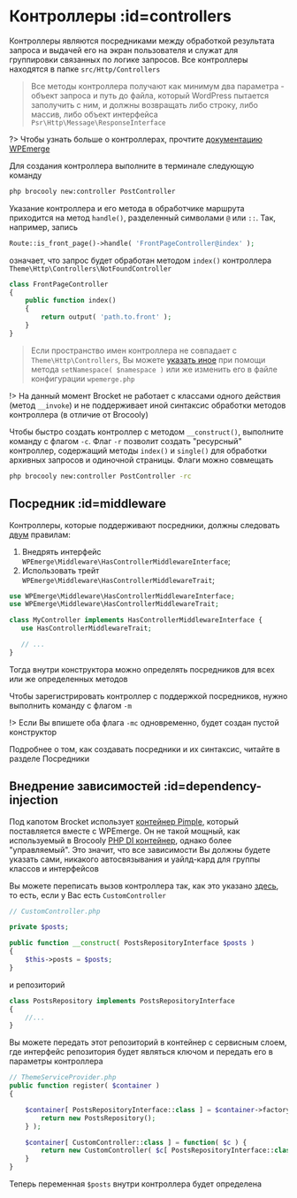 # Контроллеры :id=controllers

Контроллеры являются посредниками между обработкой результата запроса и выдачей его на экран пользователя и служат для группировки связанных по логике запросов. Все контроллеры находятся в папке `src/Http/Controllers`

> Все методы контроллера получают как минимум два параметра - объект запроса и путь до файла, который WordPress пытается заполучить с ним, и должны возвращать либо строку, либо массив, либо объект интерфейса `Psr\Http\Message\ResponseInterface`

?> Чтобы узнать больше о контроллерах, прочтите [документацию WPEmerge](https://docs.wpemerge.com/#/framework/routing/controllers)

Для создания контроллера выполните в терминале следующую команду

```sh
php brocooly new:controller PostController
```

Указание контроллера и его метода в обработчике маршрута приходится на метод `handle()`, разделенный символами `@` или `::`. Так, например, запись

```php
Route::is_front_page()->handle( 'FrontPageController@index' );
```

означает, что запрос будет обработан методом `index()` контроллера `Theme\Http\Controllers\NotFoundController`

```php
class FrontPageController
{
    public function index()
    {
        return output( 'path.to.front' );
    }
}
```

> Если пространство имен контроллера не совпадает с `Theme\Http\Controllers`, Вы можете [указать иное](https://docs.wpemerge.com/#/framework/routing/defining-routes?id=namespace) при помощи метода `setNamespace( $namespace )` или же изменить его в файле конфигурации `wpemerge.php`

!> На данный момент Brocket не работает с классами одного действия (метод `__invoke`) и не поддерживает иной синтаксис обработки методов контроллера (в отличие от Brocooly)

Чтобы быстро создать контроллер с методом `__construct()`, выполните команду с флагом `-c`. Флаг `-r` позволит создать "ресурсный" контроллер, содержащий методы `index()` и `single()` для обработки архивных запросов и одиночной страницы. Флаги можно совмещать

```sh
php brocooly new:controller PostController -rc
```

## Посредник :id=middleware

Контроллеры, которые поддерживают посредники, должны следовать [двум](https://docs.wpemerge.com/#/framework/routing/middleware?id=controller-middleware) правилам:

1. Внедрять интерфейс `WPEmerge\Middleware\HasControllerMiddlewareInterface`;
2. Использовать трейт `WPEmerge\Middleware\HasControllerMiddlewareTrait`;

```php
use WPEmerge\Middleware\HasControllerMiddlewareInterface;
use WPEmerge\Middleware\HasControllerMiddlewareTrait;

class MyController implements HasControllerMiddlewareInterface {
   use HasControllerMiddlewareTrait;

   // ...
}
```

Тогда внутри конструктора можно определять посредников для всех или же определенных методов

Чтобы зарегистрировать контроллер с поддержкой посредников, нужно выполнить команду с флагом `-m`

!> Если Вы впишете оба флага `-mc` одновременно, будет создан пустой конструктор

Подробнее о том, как создавать посредники и их синтаксис, читайте в разделе Посредники

## Внедрение зависимостей :id=dependency-injection

Под капотом Brocket использует [контейнер Pimple](https://github.com/silexphp/Pimple), который поставляется вместе с WPEmerge. Он не такой мощный, как используемый в Brocooly [PHP DI контейнер](https://php-di.org/), однако более "управляемый". Это значит, что все зависимости Вы должны будете указать сами, никакого автосвязывания и уайлд-кард для группы классов и интерфейсов

Вы можете переписать вызов контроллера так, как это указано [здесь](https://docs.wpemerge.com/#/framework/routing/controllers?id=instantiation), то есть, если у Вас есть `CustomController`

```php
// CustomController.php

private $posts;

public function __construct( PostsRepositoryInterface $posts )
{
    $this->posts = $posts;
}
```

и репозиторий

```php
class PostsRepository implements PostsRepositoryInterface
{
    //...
}
```

Вы можете передать этот репозиторий в контейнер с сервисным слоем, где интерфейс репозитория будет являться ключом и передать его в параметры контроллера

```php
// ThemeServiceProvider.php
public function register( $container )
{

    $container[ PostsRepositoryInterface::class ] = $container->factory( function( $c ) {
        return new PostsRepository();
    } );

    $container[ CustomController::class ] = function( $c ) {
        return new CustomController( $c[ PostsRepositoryInterface::class ] );
    }
}
```

Теперь переменная `$posts` внутри контроллера будет определена